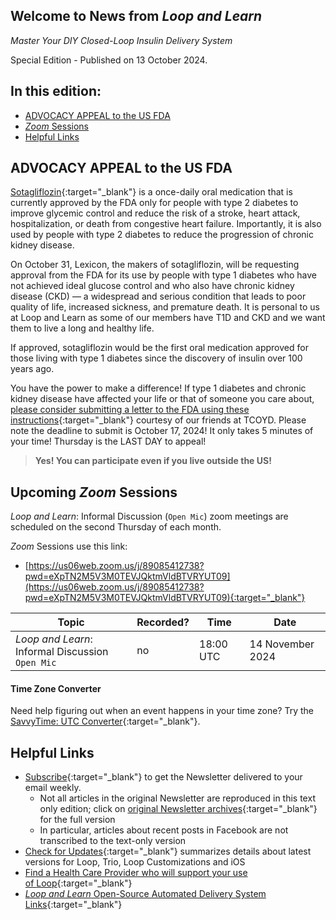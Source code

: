 ## Welcome to News from&nbsp;_<span translate="no">Loop and Learn</span>_

_Master Your DIY Closed-Loop Insulin Delivery System_

Special Edition - Published on 13 October 2024.

## In this edition:

* [ADVOCACY APPEAL to the US FDA](#advocacy-appeal-to-the-us-fda)
* [*Zoom* Sessions](#upcoming-zoom-sessions)
* [Helpful Links](#helpful-links)

## ADVOCACY APPEAL to the US FDA

[Sotagliflozin](https://www.inpefahcp.com/){:target="_blank"} is a once-daily oral medication that is currently approved by the FDA only for people with type 2 diabetes to improve glycemic control and reduce the risk of a stroke, heart attack, hospitalization, or death from congestive heart failure. Importantly, it is also used by people with type 2 diabetes to reduce the progression of chronic kidney disease.

On October 31, Lexicon, the makers of sotagliflozin, will be requesting approval from the FDA for its use by people with type 1 diabetes who have not achieved ideal glucose control and who also have chronic kidney disease (CKD) — a widespread and serious condition that leads to poor quality of life, increased sickness, and premature death. It is personal to us at Loop and Learn as some of our members have T1D and CKD and we want them to live a long and healthy life.

If approved, sotagliflozin would be the first oral medication approved for those living with type 1 diabetes since the discovery of insulin over 100 years ago.

You have the power to make a difference! If type 1 diabetes and chronic kidney disease have affected your life or that of someone you care about, [please consider submitting a letter to the FDA using these instructions](https://tcoyd.org/wp-content/uploads/2024/10/FDAInstructions_2024-10-10.pdf){:target="_blank"} courtesy of our friends at TCOYD. Please note the deadline to submit is October 17, 2024! It only takes 5 minutes of your time! Thursday is the LAST DAY to appeal!

> **Yes! You can participate even if you live outside the US!**

## Upcoming *Zoom* Sessions

_<span translate="no">Loop and Learn</span>_: Informal Discussion (`Open Mic`) zoom meetings are scheduled on the second Thursday of each month.

*Zoom* Sessions use this link:

* [https://us06web.zoom.us/j/89085412738?pwd=eXpTN2M5V3M0TEVJQktmVldBTVRYUT09](https://us06web.zoom.us/j/89085412738?pwd=eXpTN2M5V3M0TEVJQktmVldBTVRYUT09){:target="_blank"}

| Topic | Recorded? | Time | Date |
| - | - | - | - |
| _<span translate="no">Loop and Learn</span>_: Informal Discussion<br>`Open Mic` | no | 18:00 UTC | 14 November 2024 |

#### Time Zone Converter

Need help figuring out when an event happens in your time zone? Try the [SavvyTime: UTC Converter](https://savvytime.com/converter/utc){:target="_blank"}.

## Helpful Links

* [Subscribe](https://www.loopandlearn.org/newsletter-signup/){:target="_blank"} to get the Newsletter delivered to your email weekly.
    * Not all articles in the original Newsletter are reproduced in this text only edition; click on [original Newsletter archives](https://www.loopandlearn.org/loop-and-learn-newsletter/){:target="_blank"} for the full version
    * In particular, articles about recent posts in Facebook are not transcribed to the text-only version
* [Check for Updates](https://www.loopandlearn.org/version-updates/){:target="_blank"} summarizes details about latest versions for Loop, Trio, Loop Customizations and iOS
* [Find a Health Care Provider who will support your use of&nbsp;<span translate="no">Loop</span>](https://www.loopandlearn.org/hcp-recommendations/){:target="_blank"}
* [_<span translate="no">Loop and Learn</span>_&nbsp;Open-Source Automated Delivery System Links](https://www.loopandlearn.org/resources/#os-aid){:target="_blank"}
